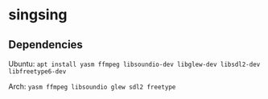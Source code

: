 singsing
========

Dependencies
------------

Ubuntu: `apt install yasm ffmpeg libsoundio-dev libglew-dev libsdl2-dev libfreetype6-dev`

Arch: `yasm ffmpeg libsoundio glew sdl2 freetype`
